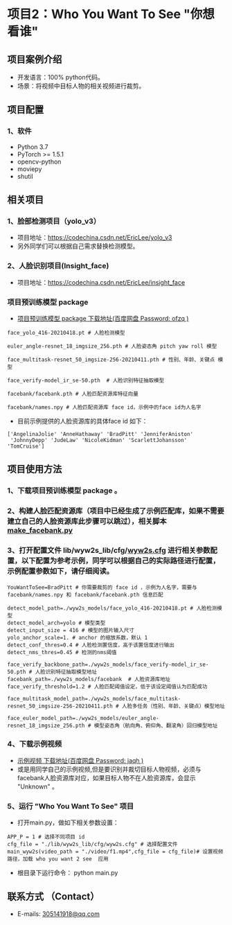 # 项目2：Who You Want To See "你想看谁"

## 项目案例介绍

*  开发语言：100% python代码。
*  场景：将视频中目标人物的相关视频进行裁剪。

## 项目配置  
### 1、软件
* Python 3.7  
* PyTorch >= 1.5.1  
* opencv-python
* moviepy
* shutil

## 相关项目
### 1、脸部检测项目（yolo_v3）
* 项目地址：https://codechina.csdn.net/EricLee/yolo_v3
* 另外同学们可以根据自己需求替换检测模型。
### 2、人脸识别项目(Insight_face)
* 项目地址：https://codechina.csdn.net/EricLee/insight_face

### 项目预训练模型 package
* [项目预训练模型 package 下载地址(百度网盘 Password: ofzq )](https://pan.baidu.com/s/18pQoo710IWJ9kN3k6tETyQ)
```
face_yolo_416-20210418.pt # 人脸检测模型

euler_angle-resnet_18_imgsize_256.pth # 人脸姿态角 pitch yaw roll 模型

face_multitask-resnet_50_imgsize-256-20210411.pth # 性别、年龄、关键点 模型

face_verify-model_ir_se-50.pth  # 人脸识别特征抽取模型

facebank/facebank.pth # 人脸匹配资源库特征向量

facebank/names.npy # 人脸匹配资源库 face id，示例中的face id为人名字
```

* 目前示例提供的人脸资源库的具体face id 如下：
```
['AngelinaJolie' 'AnneHathaway' 'BradPitt' 'JenniferAniston'
 'JohnnyDepp' 'JudeLaw' 'NicoleKidman' 'ScarlettJohansson' 'TomCruise']
```

## 项目使用方法  

### 1、下载项目预训练模型 package 。
### 2、构建人脸匹配资源库（项目中已经生成了示例匹配库，如果不需要建立自己的人脸资源库此步骤可以跳过），相关脚本 [make_facebank.py](https://codechina.csdn.net/EricLee/dpcas/-/blob/master/lib/wyw2s_lib/make_facebank_tools/make_facebank.py)
### 3、打开配置文件 lib/wyw2s_lib/cfg/[wyw2s.cfg](https://codechina.csdn.net/EricLee/dpcas/-/blob/master/lib/wyw2s_lib/cfg/wyw2s.cfg) 进行相关参数配置，以下配置为参考示例，同学可以根据自己的实际路径进行配置，示例配置参数如下，请仔细阅读。
```
YouWantToSee=BradPitt # 你需要裁剪的 face id ，示例为人名字，需要与facebank/names.npy 和 facebank/facebank.pth 信息匹配

detect_model_path=./wyw2s_models/face_yolo_416-20210418.pt # 人脸检测模型
detect_model_arch=yolo # 模型类型
detect_input_size = 416 # 模型的图片输入尺寸
yolo_anchor_scale=1. # anchor 的缩放系数，默认 1
detect_conf_thres=0.4 # 人脸检测置信度，高于该置信度进行输出
detect_nms_thres=0.45 # 检测的nms阈值

face_verify_backbone_path=./wyw2s_models/face_verify-model_ir_se-50.pth # 人脸识别特征抽取模型地址
facebank_path=./wyw2s_models/facebank  # 人脸资源库地址
face_verify_threshold=1.2 # 人脸匹配阈值设定，低于该设定阈值认为匹配成功

face_multitask_model_path=./wyw2s_models/face_multitask-resnet_50_imgsize-256-20210411.pth # 人脸多任务（性别、年龄、关键点）模型地址

face_euler_model_path=./wyw2s_models/euler_angle-resnet_18_imgsize_256.pth # 模型姿态角（航向角、俯仰角、翻滚角）回归模型地址
```

### 4、下载示例视频
* [示例视频 下载地址(百度网盘 Password: jaqh )](https://pan.baidu.com/s/1CSbfA1nHDhfCyt4_2NSRQg)
* 或是用同学自己的示例视频,但是要识别并裁切目标人物视频，必须与facebank人脸资源库对应，如果目标人物不在人脸资源库，会显示 "Unknown" 。

### 5、运行 "Who You Want To See" 项目
* 打开main.py，做如下相关参数设置：
```
APP_P = 1 # 选择不同项目 id
cfg_file = "./lib/wyw2s_lib/cfg/wyw2s.cfg" # 选择配置文件
main_wyw2s(video_path = "./video/f1.mp4",cfg_file = cfg_file)# 设置视频路径，加载 who you want 2 see  应用
```
* 根目录下运行命令： python main.py

## 联系方式 （Contact）  
* E-mails: 305141918@qq.com   
